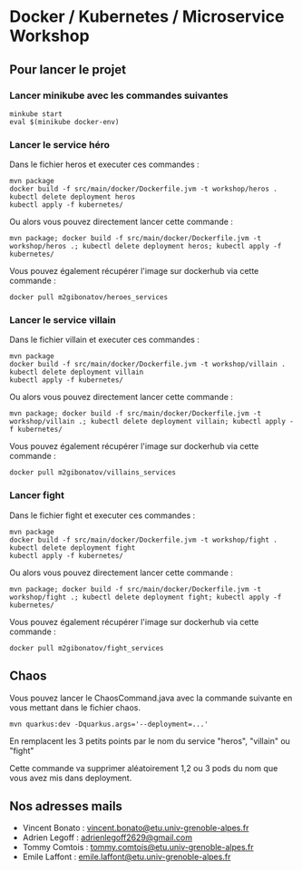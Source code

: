 # Docker / Kubernetes / Microservice Workshop

## Pour lancer le projet

### Lancer minikube avec les commandes suivantes
```
minkube start
eval $(minikube docker-env)
```
### Lancer le service héro

Dans le fichier heros et executer ces commandes :
```
mvn package 
docker build -f src/main/docker/Dockerfile.jvm -t workshop/heros .
kubectl delete deployment heros
kubectl apply -f kubernetes/
```

Ou alors vous pouvez directement lancer cette commande :
```
mvn package; docker build -f src/main/docker/Dockerfile.jvm -t workshop/heros .; kubectl delete deployment heros; kubectl apply -f kubernetes/
```

Vous pouvez également récupérer l'image sur dockerhub via cette commande :
```
docker pull m2gibonatov/heroes_services
```

### Lancer le service villain

Dans le fichier villain et executer ces commandes :
```
mvn package 
docker build -f src/main/docker/Dockerfile.jvm -t workshop/villain .
kubectl delete deployment villain
kubectl apply -f kubernetes/
```

Ou alors vous pouvez directement lancer cette commande :
```
mvn package; docker build -f src/main/docker/Dockerfile.jvm -t workshop/villain .; kubectl delete deployment villain; kubectl apply -f kubernetes/
```

Vous pouvez également récupérer l'image sur dockerhub via cette commande :
```
docker pull m2gibonatov/villains_services
```

### Lancer fight

Dans le fichier fight et executer ces commandes :
```
mvn package 
docker build -f src/main/docker/Dockerfile.jvm -t workshop/fight .
kubectl delete deployment fight
kubectl apply -f kubernetes/
```

Ou alors vous pouvez directement lancer cette commande :
```
mvn package; docker build -f src/main/docker/Dockerfile.jvm -t workshop/fight .; kubectl delete deployment fight; kubectl apply -f kubernetes/
```

Vous pouvez également récupérer l'image sur dockerhub via cette commande :
```
docker pull m2gibonatov/fight_services
```

## Chaos

Vous pouvez lancer le ChaosCommand.java avec la commande suivante en vous mettant dans le fichier chaos.
```
mvn quarkus:dev -Dquarkus.args='--deployment=...'
```

En remplacent les 3 petits points par le nom du service "heros", "villain" ou "fight"

Cette commande va supprimer aléatoirement 1,2 ou 3 pods du nom que vous avez mis dans deployment.

## Nos adresses mails

* Vincent Bonato : vincent.bonato@etu.univ-grenoble-alpes.fr
* Adrien Legoff : adrienlegoff2629@gmail.com
* Tommy Comtois : tommy.comtois@etu.univ-grenoble-alpes.fr
* Emile Laffont : emile.laffont@etu.univ-grenoble-alpes.fr
